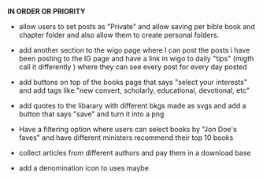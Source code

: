 **IN ORDER OR PRIORITY**

-  allow users to set posts as "Private" and allow saving per bible book and chapter folder and also allow them to create personal folders.

-  add another section to the wigo page where I can post the posts i have been posting to the IG page and have a link in wigo to daily "tips" (migth call it differently ) where they can see every post for every day posted

-  add buttons on top of the books page that says "select your interests" and add tags like "new convert, scholarly, educational, devotional, etc"

-  add quotes to the libarary with different bkgs made as svgs and add a button that says "save" and turn it into a png

-  Have a filtering option where users can select books by "Jon Doe's faves" and have different ministers recommend their top 10 books

-  collect articles from different authors and pay them in a download base

-  add a denomination icon to uses maybe
